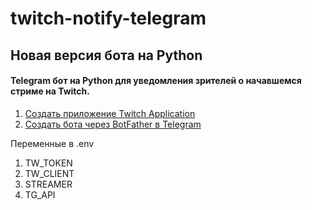 # twitch-notify-telegram
## Новая версия бота на Python
#### Telegram бот на Python для уведомления зрителей о начавшемся стриме на Twitch. 

1. [Создать приложение Twitch Application](https://dev.twitch.tv/console/apps/create)
2. [Создать бота через BotFather в Telegram](https://telegram.me/BotFather)


Переменные в .env
1. TW_TOKEN
2. TW_CLIENT
3. STREAMER
4. TG_API
